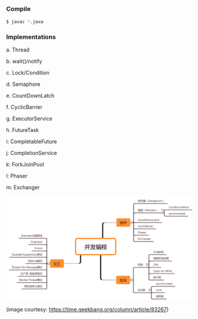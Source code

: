 ### Compile

```bash
$ javac *.java
```

### Implementations
a. Thread

b. wait()/notify

c. Lock/Condition

d. Semaphore

e. CountDownLatch

f. CyclicBarrier

g. ExecutorService

h. FutureTask

i: CompletableFuture

j: CompletionService

k: ForkJoinPool

l: Phaser

m: Exchanger

![concurrency](concurrency.png)

(image courtesy: https://time.geekbang.org/column/article/83267)